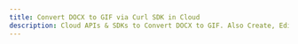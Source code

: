 ---title: Convert DOCX to GIF via Curl SDK in Clouddescription: Cloud APIs & SDKs to Convert DOCX to GIF. Also Create, Edit & Render Microsoft Word & OpenOffice documents in the Cloud.---